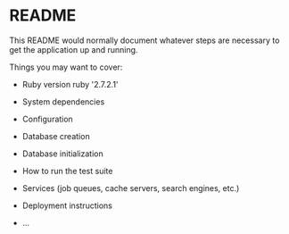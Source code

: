 # README

This README would normally document whatever steps are necessary to get the
application up and running.

Things you may want to cover:

* Ruby version
    ruby '2.7.2.1'
* System dependencies

* Configuration

* Database creation

* Database initialization

* How to run the test suite

* Services (job queues, cache servers, search engines, etc.)

* Deployment instructions

* ...
